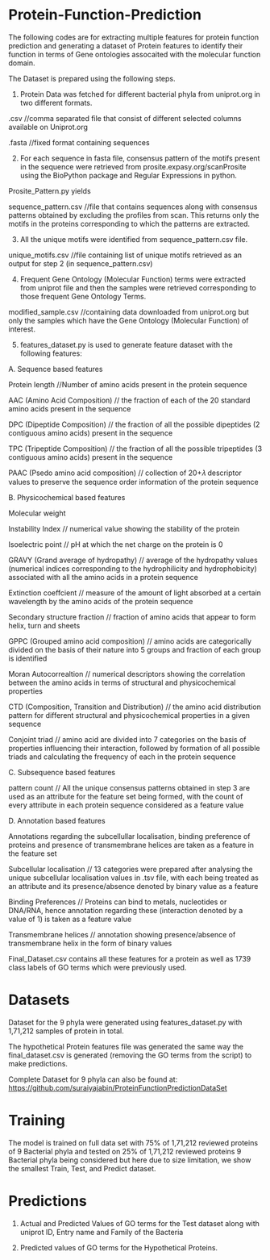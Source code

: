 # Protein-Function-Prediction


The following codes are for extracting multiple features for protein function prediction and generating a dataset of Protein features 
to identify their function in terms of Gene ontologies assocaited with the molecular function domain.

The Dataset is prepared using the following steps.

1. Protein Data was fetched for different bacterial phyla from uniprot.org in two different formats.

.csv //comma separated file that consist of different selected columns available on Uniprot.org

.fasta //fixed format containing sequences

2. For each sequence in fasta file, consensus pattern of the motifs present in the sequence were retrieved from prosite.expasy.org/scanProsite using the BioPython package and Regular Expressions in python.

Prosite_Pattern.py yields 

sequence_pattern.csv  //file that contains sequences along with consensus patterns obtained by excluding the profiles from scan. This returns only the motifs in the proteins corresponding to which the patterns are extracted.

3. All the unique motifs were identified from sequence_pattern.csv file. 

unique_motifs.csv //file containing list of unique motifs retrieved as an output for step 2 (in sequence_pattern.csv)

4. Frequent Gene Ontology (Molecular Function) terms were extracted from uniprot file and then the samples were retrieved corresponding to those frequent Gene Ontology Terms.

modified_sample.csv //containing data downloaded from uniprot.org but only the samples which have the Gene Ontology (Molecular Function) of interest.


5. features_dataset.py is used to generate feature dataset with the following features:


A. Sequence based features

Protein length //Number of amino acids present in the protein sequence

AAC (Amino Acid Composition) // the fraction of each of the 20 standard amino acids present in the sequence

DPC (Dipeptide Composition) // the fraction of all the possible dipeptides (2 contiguous amino acids) present in the sequence

TPC (Tripeptide Composition) // the fraction of all the possible tripeptides (3 contiguous amino acids) present in the sequence

PAAC (Psedo amino acid composition) // collection of 20+𝜆 descriptor values to preserve the sequence order information of the protein sequence


B. Physicochemical based features


Molecular weight

Instability Index // numerical value showing the stability of the protein

Isoelectric point // pH at which the net charge on the protein is 0 

GRAVY (Grand average of hydropathy) // average of the hydropathy values (numerical indices corresponding to the hydrophilicity and hydrophobicity) associated with all the amino acids in a protein sequence

Extinction coeffcient // measure of the amount of light absorbed at a certain wavelength by the amino acids of the protein sequence

Secondary structure fraction // fraction of amino acids that appear to form helix, turn and sheets

GPPC (Grouped amino acid composition) // amino acids are categorically divided on the basis of their nature into 5 groups and fraction of each group is identified

Moran Autocorrealtion // numerical descriptors showing the correlation between the amino acids in terms of structural and physicochemical properties

CTD (Composition, Transition and Distribution) // the amino acid distribution pattern for different structural and physicochemical properties in a given sequence

Conjoint triad // amino acid are divided into 7 categories on the basis of properties influencing their interaction, followed by formation of all possible triads and calculating the frequency of each in the protein sequence



C. Subsequence based features


pattern count // All the unique consensus patterns obtained in step 3 are used as an attribute for the feature set being formed, with the count of every attribute in each protein sequence considered as a feature value


D. Annotation based features

Annotations regarding the subcellullar localisation, binding preference of proteins and presence of transmembrane helices are taken as a feature in the feature set

Subcellular localisation // 13 categories were prepared after analysing the unique subcellular localisation values in .tsv file, with each being treated as an attribute and its presence/absence denoted by binary value as a feature

Binding Preferences // Proteins can bind to metals, nucleotides or DNA/RNA, hence annotation regarding these (interaction denoted by a value of 1) is taken as a feature value

Transmembrane helices // annotation showing presence/absence of transmembrane helix in the form of binary values      


Final_Dataset.csv contains all these features for a protein as well as 1739 class labels of GO terms which were previously used.


# Datasets

Dataset for the 9 phyla were generated using features_dataset.py with 1,71,212 samples of protein in total.

The hypothetical Protein features file was generated the same way the final_dataset.csv is generated (removing the GO terms from the script) to make predictions. 

Complete Dataset for 9 phyla can also be found at: https://github.com/suraiyajabin/ProteinFunctionPredictionDataSet

# Training

The model is trained on full data set with 75% of 1,71,212 reviewed proteins of 9 Bacterial phyla and tested on 25% of 1,71,212 reviewed proteins 9 Bacterial phyla being considered but here due to size limitation, we show the smallest Train, Test, and Predict dataset.



# Predictions

1. Actual and Predicted Values of GO terms for the Test dataset along with uniprot ID, Entry name and Family of the Bacteria

2. Predicted values of GO terms for the Hypothetical Proteins.
